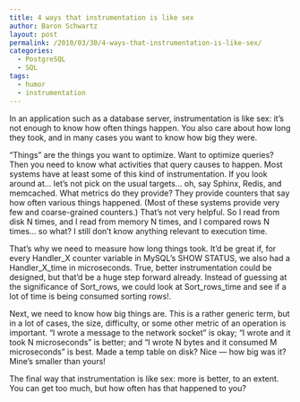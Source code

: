 ```yaml
---
title: 4 ways that instrumentation is like sex
author: Baron Schwartz
layout: post
permalink: /2010/03/30/4-ways-that-instrumentation-is-like-sex/
categories:
  - PostgreSQL
  - SQL
tags:
  - humor
  - instrumentation
---
```

In an application such as a database server, instrumentation is like sex: it&#8217;s not enough to know how often things happen. You also care about how long they took, and in many cases you want to know how big they were.

&#8220;Things&#8221; are the things you want to optimize. Want to optimize queries? Then you need to know what activities that query causes to happen. Most systems have at least some of this kind of instrumentation. If you look around at&#8230; let&#8217;s not pick on the usual targets&#8230; oh, say Sphinx, Redis, and memcached. What metrics do they provide? They provide counters that say how often various things happened. (Most of these systems provide very few and coarse-grained counters.) That&#8217;s not very helpful. So I read from disk N times, and I read from memory N times, and I compared rows N times&#8230; so what? I still don&#8217;t know anything relevant to execution time.

That&#8217;s why we need to measure how long things took. It&#8217;d be great if, for every Handler\_X counter variable in MySQL&#8217;s SHOW STATUS, we also had a Handler\_X\_time in microseconds. True, better instrumentation could be designed, but that&#8217;d be a huge step forward already. Instead of guessing at the significance of Sort\_rows, we could look at Sort\_rows\_time and see if a lot of time is being consumed sorting rows!.

Next, we need to know how big things are. This is a rather generic term, but in a lot of cases, the size, difficulty, or some other metric of an operation is important. &#8220;I wrote a message to the network socket&#8221; is okay; &#8220;I wrote and it took N microseconds&#8221; is better; and &#8220;I wrote N bytes and it consumed M microseconds&#8221; is best. Made a temp table on disk? Nice &#8212; how big was it? Mine&#8217;s smaller than yours!

The final way that instrumentation is like sex: more is better, to an extent. You can get too much, but how often has that happened to you?